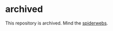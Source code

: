 # archived
This repository is archived. Mind the [spiderwebs](https://www.youtube.com/watch?v=6ZktNItwexo).

